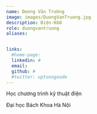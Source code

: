 ```yaml
---
name: Dương Văn Trường
image: images/DuongVanTruong.jpg
description: Điện-K68
role: duongvantruong
aliases:


links:
  #home-page: 
  linkedin: #
  email: 
  github: #
  #twitter: uptonogoode
---
```


Học chương trình kỹ thuật điện

Đại học Bách Khoa Hà Nội
